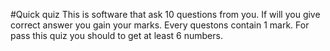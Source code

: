 #Quick quiz
This is software that ask 10 questions from you. If will you give correct answer you gain your marks. Every questons contain 1 mark.
For pass this quiz you should to get at least 6 numbers.
